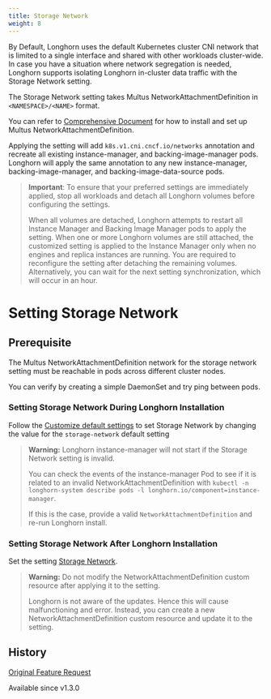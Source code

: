 ```yaml
---
title: Storage Network
weight: 8
---
```


By Default, Longhorn uses the default Kubernetes cluster CNI network that is limited to a single interface and shared with other workloads cluster-wide. In case you have a situation where network segregation is needed, Longhorn supports isolating Longhorn in-cluster data traffic with the Storage Network setting.

The Storage Network setting takes Multus NetworkAttachmentDefinition in `<NAMESPACE>/<NAME>` format.

You can refer to [Comprehensive Document](https://github.com/k8snetworkplumbingwg/multus-cni#comprehensive-documentation) for how to install and set up Multus NetworkAttachmentDefinition.

Applying the setting will add `k8s.v1.cni.cncf.io/networks` annotation and recreate all existing instance-manager, and backing-image-manager pods.
Longhorn will apply the same annotation to any new instance-manager, backing-image-manager, and backing-image-data-source pods.

> **Important**: To ensure that your preferred settings are immediately applied, stop all workloads and detach all Longhorn volumes before configuring the settings.
>
> When all volumes are detached, Longhorn attempts to restart all Instance Manager and Backing Image Manager pods to apply the setting.
> When one or more Longhorn volumes are still attached, the customized setting is applied to the Instance Manager only when no engines and replica instances are running. You are required to reconfigure the setting after detaching the remaining volumes. Alternatively, you can wait for the next setting synchronization, which will occur in an hour.

# Setting Storage Network

## Prerequisite

The Multus NetworkAttachmentDefinition network for the storage network setting must be reachable in pods across different cluster nodes.

You can verify by creating a simple DaemonSet and try ping between pods.

### Setting Storage Network During Longhorn Installation
Follow the [Customize default settings](../customizing-default-settings/) to set Storage Network by changing the value for the `storage-network` default setting

> **Warning:** Longhorn instance-manager will not start if the Storage Network setting is invalid.
>
> You can check the events of the instance-manager Pod to see if it is related to an invalid NetworkAttachmentDefinition with `kubectl -n longhorn-system describe pods -l longhorn.io/component=instance-manager`.
>
> If this is the case, provide a valid `NetworkAttachmentDefinition` and re-run Longhorn install.

### Setting Storage Network After Longhorn Installation

Set the setting [Storage Network](../../../references/settings#storage-network).

> **Warning:** Do not modify the NetworkAttachmentDefinition custom resource after applying it to the setting.
>
> Longhorn is not aware of the updates. Hence this will cause malfunctioning and error. Instead, you can create a new NetworkAttachmentDefinition custom resource and update it to the setting.

## History
[Original Feature Request](https://github.com/longhorn/longhorn/issues/2285)

Available since v1.3.0
